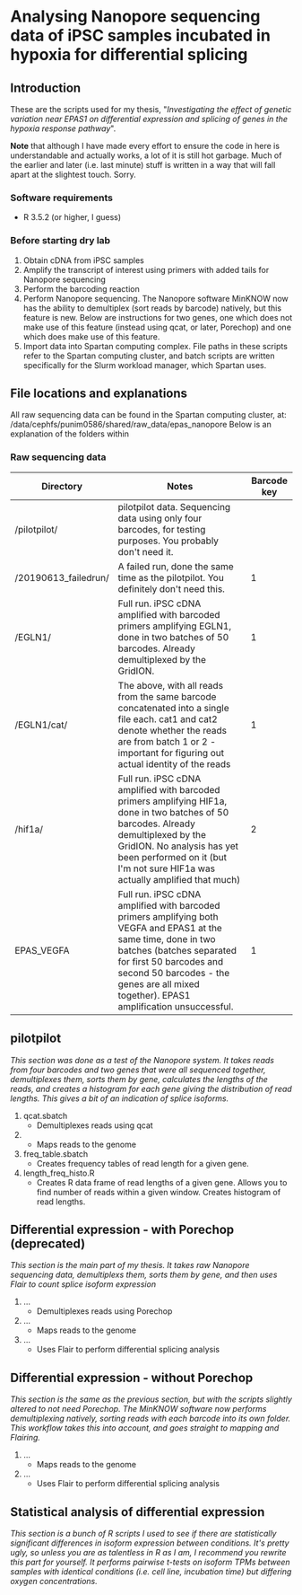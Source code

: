 # Analysing Nanopore sequencing data of iPSC samples incubated in hypoxia for differential splicing

## Introduction
These are the scripts used for my thesis, "*Investigating the effect of genetic variation near EPAS1 on differential expression and splicing of genes in the hypoxia response pathway*".

**Note** that although I have made every effort to ensure the code in here is understandable and actually works, a lot of it is still hot garbage. Much of the earlier and later (i.e. last minute) stuff is written in a way that will fall apart at the slightest touch. Sorry.

### Software requirements
- R 3.5.2 (or higher, I guess)

### Before starting dry lab
1. Obtain cDNA from iPSC samples
1. Amplify the transcript of interest using primers with added tails for Nanopore sequencing
1. Perform the barcoding reaction
1. Perform Nanopore sequencing. The Nanopore software MinKNOW now has the ability to demultiplex (sort reads by barcode) natively, but this feature is new. Below are instructions for two genes, one which does not make use of this feature (instead using qcat, or later, Porechop) and one which does make use of this feature.
1. Import data into Spartan computing complex. File paths in these scripts refer to the Spartan computing cluster, and batch scripts are written specifically for the Slurm workload manager, which Spartan uses.

## File locations and explanations
All raw sequencing data can be found in the Spartan computing cluster, at:
	/data/cephfs/punim0586/shared/raw_data/epas_nanopore
Below is an explanation of the folders within
### Raw sequencing data
| Directory | Notes | Barcode key |
|-----------|-------|---------------|
| /pilotpilot/ | pilotpilot data. Sequencing data using only four barcodes, for testing purposes. You probably don't need it. | |
| /20190613_failedrun/ | A failed run, done the same time as the pilotpilot. You definitely don't need this. | 1 |
| /EGLN1/ | Full run. iPSC cDNA amplified with barcoded primers amplifying EGLN1, done in two batches of 50 barcodes. Already demultiplexed by the GridION. | 1 |
| /EGLN1/cat/ | The above, with all reads from the same barcode concatenated into a single file each. cat1 and cat2 denote whether the reads are from batch 1 or 2 - important for figuring out actual identity of the reads| 1 |
| /hif1a/ | Full run. iPSC cDNA amplified with barcoded primers amplifying HIF1a, done in two batches of 50 barcodes. Already demultiplexed by the GridION. No analysis has yet been performed on it (but I'm not sure HIF1a was actually amplified that much)| 2 |
| EPAS_VEGFA | Full run. iPSC cDNA amplified with barcoded primers amplifying both VEGFA and EPAS1 at the same time, done in two batches (batches separated for first 50 barcodes and second 50 barcodes - the genes are all mixed together). EPAS1 amplification unsuccessful. | 1 |

## pilotpilot
*This section was done as a test of the Nanopore system. It takes reads from four barcodes and two genes that were all sequenced together, demultiplexes them, sorts them by gene, calculates the lengths of the reads, and creates a histogram for each gene giving the distribution of read lengths. This gives a bit of an indication of splice isoforms.*

1. qcat.sbatch
	- Demultiplexes reads using qcat
1. 
	- Maps reads to the genome
1. freq_table.sbatch
	- Creates frequency tables of read length for a given gene.
1. length_freq_histo.R
	- Creates R data frame of read lengths of a given gene. Allows you to find number of reads within a given window. Creates histogram of read lengths.

## Differential expression - with Porechop (deprecated)
*This section is the main part of my thesis. It takes raw Nanopore sequencing data, demultiplexs them, sorts them by gene, and then uses Flair to count splice isoform expression*

1. ...
	- Demultiplexes reads using Porechop
1. ...
	- Maps reads to the genome
1. ...
	- Uses Flair to perform differential splicing analysis

## Differential expression - without Porechop
*This section is the same as the previous section, but with the scripts slightly altered to not need Porechop. The MinKNOW software now performs demultiplexing natively, sorting reads with each barcode into its own folder. This workflow takes this into account, and goes straight to mapping and Flairing.*

1. ...
	- Maps reads to the genome
1. ...
	- Uses Flair to perform differential splicing analysis

## Statistical analysis of differential expression
*This section is a bunch of R scripts I used to see if there are statistically significant differences in isoform expression between conditions. It's pretty ugly, so unless you are as talentless in R as I am, I recommend you rewrite this part for yourself. It performs pairwise t-tests on isoform TPMs between samples with identical conditions (i.e. cell line, incubation time) but differing oxygen concentrations.*

